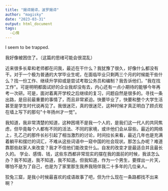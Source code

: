 ```yaml
---
title: "揭谛揭谛，波罗揭谛"
author: "magisky"
date: "2023-03-31"
output: html_document
tags: 
  -心情
---
```


I seem to be trapped.

<!--more-->

我好像被困住了。（这篇的思绪可能会很混乱）　　

近来很多长辈和老师都在问我，最近在干什么？我犹豫了很久，好像什么都没有干。对于一个极为普通的大学毕业生呢，在面临毕业只剩两三个月的时候能干些什么？找一份工作、继续升学抑或是尝试考取公务员和编制？我告诉他们，"我在找工作"。可是明明都面试好的企业我却没有去，内心还有一点小期待的能够今年再考一次研。可是，面对着离开学校之后继续的复习，问题自然是很多的。寻找一条出路，是目前最重要的事情了，而且非常紧迫。快要毕业了，快要和整个大学生活甚至是学生时代说再见了。我很迷茫，真的很迷茫，这种时候才真正明白了顾贞观在墙上写下的那句"十年扬州才一觉"。　　

我知道，我非常清楚的知道，这种困境不是我一个人的，是我们这一代人的共同焦虑，但毕竟每个人都有不同的活法、不同的家境，或许他们会从容些。最近的网络上，孔乙己的那件长衫引起了相当激烈的讨论，时间拉长来看，最近几年也是充满着躺平和摆烂的词汇，不难从这些词语中一窥中国的社会现状。那怎么办呢？难道靠那些赵家人来改变？我才不信他们能改变什么。自发的改变才是最适合并且最长久的。 学业、感情、钱，这些东西都非常现实的摆在我的面前的时候，我该怎么办？我不知道，我不知道，我不知道。但我知道，作为一个男生，要撑出一片天，哪怕不是为了自己，也是为了家里那生我养我陪伴我二十多年的几位亲人。　　　

狡兔三窟，是我小时候最喜欢的成语故事了吧，但为什么现在一条路都找不出来啊？
